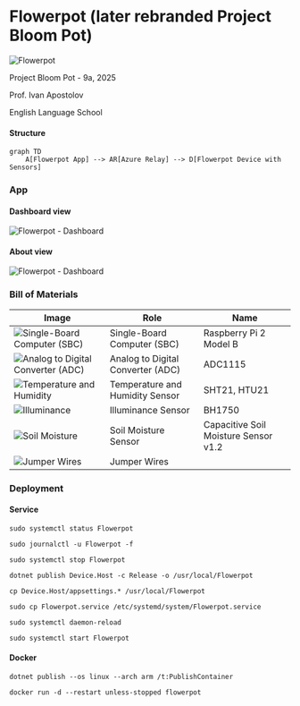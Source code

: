 # Flowerpot (later rebranded Project Bloom Pot)

![Flowerpot](./Docs/images/Flowerpot.png)

Project Bloom Pot - 9a, 2025

Prof. Ivan Apostolov

English Language School

#### Structure

```mermaid
graph TD
    A[Flowerpot App] --> AR[Azure Relay] --> D[Flowerpot Device with Sensors]
```

### App

#### Dashboard view

![Flowerpot - Dashboard](./Docs/App/images/Flowerpot_Dashboard.png)

#### About view

![Flowerpot - Dashboard](./Docs/App/images/Flowerpot_About.png)

### Bill of Materials

| Image | Role | Name |
|-------|------|------|
| ![Single-Board Computer (SBC)](./Docs/BOM/images/SBC.png) | Single-Board Computer (SBC) | Raspberry Pi 2 Model B |
| ![Analog to Digital Converter (ADC)](./Docs/BOM/images/ADC.png) | Analog to Digital Converter (ADC) | ADC1115 |
| ![Temperature and Humidity](./Docs/BOM/images/TemperatureAndHumiditySensor.png) | Temperature and Humidity Sensor | SHT21, HTU21 |
| ![Illuminance](./Docs/BOM/images/IlluminanceSensor.png) | Illuminance Sensor | BH1750 |
| ![Soil Moisture](./Docs/BOM/images/SoilMoistureSensor.png) | Soil Moisture Sensor | Capacitive Soil Moisture Sensor v1.2 |
| ![Jumper Wires](./Docs/BOM/images/JumperWires.png) | Jumper Wires |  |

### Deployment

#### Service

```shell
sudo systemctl status Flowerpot

sudo journalctl -u Flowerpot -f

sudo systemctl stop Flowerpot

dotnet publish Device.Host -c Release -o /usr/local/Flowerpot

cp Device.Host/appsettings.* /usr/local/Flowerpot

sudo cp Flowerpot.service /etc/systemd/system/Flowerpot.service

sudo systemctl daemon-reload

sudo systemctl start Flowerpot
```

#### Docker

```shell
dotnet publish --os linux --arch arm /t:PublishContainer

docker run -d --restart unless-stopped flowerpot
```
